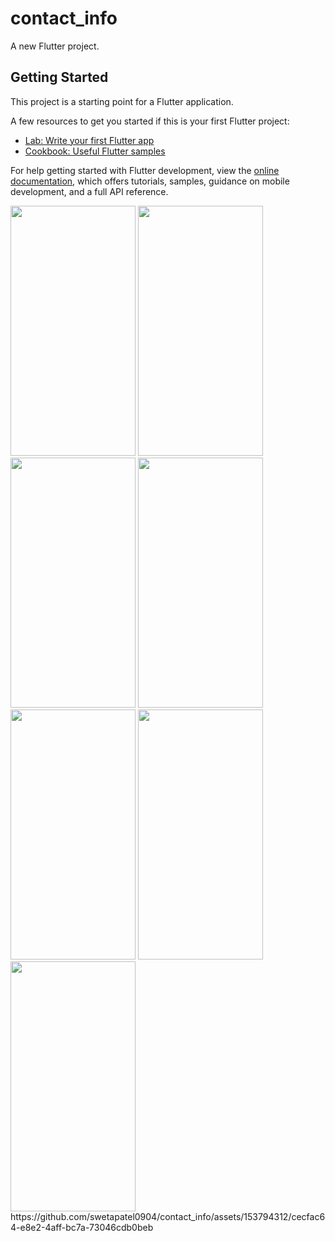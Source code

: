# contact_info

A new Flutter project.

## Getting Started

This project is a starting point for a Flutter application.

A few resources to get you started if this is your first Flutter project:

- [Lab: Write your first Flutter app](https://docs.flutter.dev/get-started/codelab)
- [Cookbook: Useful Flutter samples](https://docs.flutter.dev/cookbook)

For help getting started with Flutter development, view the
[online documentation](https://docs.flutter.dev/), which offers tutorials,
samples, guidance on mobile development, and a full API reference.
<p>
  <img src="https://github.com/swetapatel0904/contact_info/assets/153794312/cabd9931-8ea7-4c23-bcb7-df319b6625ef" height="400px" width="200px"/>
    <img src="https://github.com/swetapatel0904/contact_info/assets/153794312/787ee351-a8cc-4b57-925a-b6dd69da6546" height="400px" width="200px"/>
  <img src="https://github.com/swetapatel0904/contact_info/assets/153794312/c49c3722-dbc2-451c-9df2-61ea26b1bef4" height="400px" width="200px"/>
<img src ="https://github.com/swetapatel0904/contact_info/assets/153794312/b33f5d5f-840b-4404-aa39-2113dd22109f" height="400px" width="200px"/>
  <img src="https://github.com/swetapatel0904/contact_info/assets/153794312/d44a7313-d7a5-4a96-bdf8-4de51c1a3411" height="400px" width="200px"/>
<img src="https://github.com/swetapatel0904/contact_info/assets/153794312/7bda6755-d743-4799-b923-9ec52e775b2a" height="400px" width="200px"/>
  <img src="https://github.com/swetapatel0904/contact_info/assets/153794312/141b0854-1755-4a16-9a2e-2097ef5ec517" height="400px" width="200px"/>
  https://github.com/swetapatel0904/contact_info/assets/153794312/cecfac64-e8e2-4aff-bc7a-73046cdb0beb


</p> 
  
